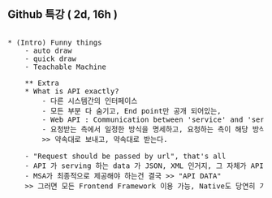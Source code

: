 ## Github 특강 ( 2d, 16h )

<pre>

* (Intro) Funny things 
    - auto draw
    - quick draw
    - Teachable Machine
    
    ** Extra
    * What is API exactly?
        - 다른 시스템간의 인터페이스
        - 모든 부분 다 숨기고, End point만 공개 되어있는, 
        - Web API : Communication between 'service' and 'service'
        - 요청받는 측에서 일정한 방식을 명세하고, 요청하는 측이 해당 방식대로 요청을 하면 되는,
        >> 약속대로 보내고, 약속대로 받는다.
    
    - "Request should be passed by url", that's all
    - API 가 serving 하는 data 가 JSON, XML 인거지, 그 자체가 API 인건 아님!
    - MSA가 최종적으로 제공해야 하는건 결국 >> "API DATA"
    >> 그러면 모든 Frontend Framework 이용 가능, Native도 당연히 가능

</pre>